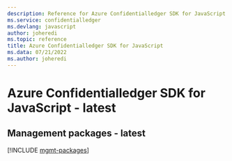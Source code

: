 ```yaml
---
description: Reference for Azure Confidentialledger SDK for JavaScript
ms.service: confidentialledger
ms.devlang: javascript
author: joheredi
ms.topic: reference
title: Azure Confidentialledger SDK for JavaScript
ms.data: 07/21/2022
ms.author: joheredi
---
```

# Azure Confidentialledger SDK for JavaScript - latest

## Management packages - latest
[!INCLUDE [mgmt-packages](confidentialledger-mgmt-index.md)]